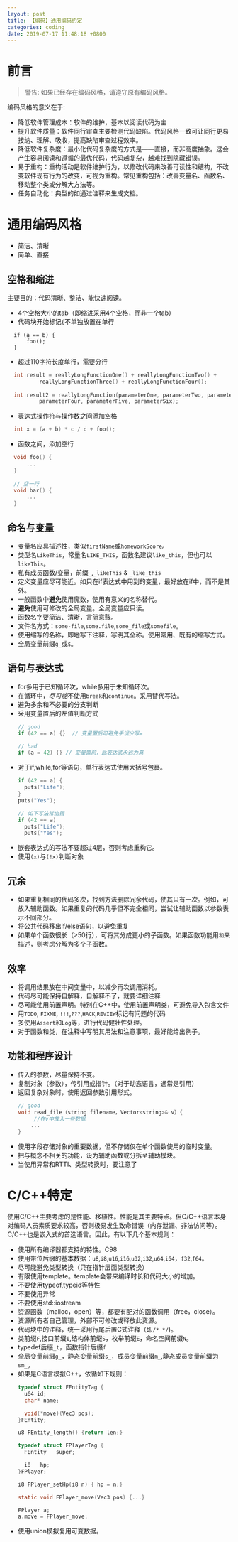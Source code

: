 ```yaml
---
layout: post
title: 【编码】通用编码约定
categories: coding
date: 2019-07-17 11:48:18 +0800
---
```

# 前言
> 警告: 如果已经存在编码风格，请遵守原有编码风格。

编码风格的意义在于:
- 降低软件管理成本：软件的维护，基本以阅读代码为主
- 提升软件质量：软件同行审查主要检测代码缺陷。代码风格一致可让同行更易接纳、理解、吸收，提高缺陷审查过程效率。
- 降低软件复杂度：最小化代码复杂度的方式是——直接，而非高度抽象。这会产生容易阅读和遵循的最优代码，代码越复杂，越难找到隐藏错误。
- 易于重构：重构活动是软件维护行为，以修改代码来改善可读性和结构，不改变软件现有行为的改变，可视为重构。常见重构包括：改善变量名、函数名、移动整个类或分解大方法等。
- 任务自动化：典型的如通过注释来生成文档。

# 通用编码风格
- 简洁、清晰
- 简单、直接
## 空格和缩进
主要目的：代码清晰、整洁、能快速阅读。
- 4个空格大小的tab（即缩进采用4个空格，而非一个tab）
- 代码块开始标记`{`不单独放置在单行
```
  if (a == b) {
      foo();
  }
```
- 超过110字符长度单行，需要分行
```c
  int result = reallyLongFunctionOne() + reallyLongFunctionTwo() + 
          reallyLongFunctionThree() + reallyLongFunctionFour();
  
  int result2 = reallyLongFunction(parameterOne, parameterTwo, parameterThree,
          parameterFour, parameterFive, parameterSix);
```
- 表达式操作符与操作数之间添加空格
```c
  int x = (a + b) * c / d + foo();
```

- 函数之间，添加空行
```c
  void foo() {
      ...
  }
  
  // 空一行
  void bar() {
      ...
  }
```

## 命名与变量

* 变量名应具描述性，类似`firstName`或`homeworkScore`。
* 类型名`LikeThis`，常量名`LIKE_THIS`，函数名建议`like_this`，但也可以`likeThis`。
* 私有成员函数/变量，前缀`_`,`_likeThis` & `_like_this`
* 定义变量应尽可能近。如只在if表达式中用到的变量，最好放在if中，而不是其外。
* 一般函数中**避免**使用魔数，使用有意义的名称替代。
* **避免**使用可修改的全局变量。全局变量应只读。
* 函数名字要简洁、清晰，言简意赅。
* 文件名方式：`some-file`,`some.file`,`some_file`或`somefile`。
* 使用缩写的名称，即地写下注释，写明其全称。使用常用、既有的缩写方式。
* 全局变量前缀`g_`或`$`。   

## 语句与表达式
- for多用于已知循环次，while多用于未知循环次。
- 在循环中，*尽可能*不使用`break`和`continue`。采用替代写法。
- 避免多余和不必要的分支判断
- 采用变量置后的左值判断方式
  ``` c++
  // good
  if (42 == a) {}  // 变量置后可避免手误少写=

  // bad
  if (a = 42) {} // 变量置前，此表达式永远为真

  ```
- 对于if,while,for等语句，单行表达式使用大括号包裹。
  ``` c++
  if (42 == a) {
    puts("Life");
  }
  puts("Yes");

  // 如下写法常出错
  if (42 == a) 
    puts("Life");
    puts("Yes");
  ```
- 嵌套表达式的写法不要超过4层，否则考虑重构它。
- 使用`(x)`与`(!x)`判断对象

## 冗余
- 如果重复相同的代码多次，找到方法删除冗余代码，使其只有一次。例如，可放入辅助函数。如果重复的代码几乎但不完全相同，尝试让辅助函数以参数表示不同部分。
- 将公共代码移出if/else语句，以避免重复
- 如果单个函数很长（>50行），可将其分成更小的子函数。如果函数功能用`和`来描述，则考虑分解为多个子函数。

## 效率
- 将调用结果放在中间变量中，以减少再次调用消耗。
- 代码尽可能保持自解释，自解释不了，就要详细注释
- 尽可能使用前置声明。特别在C++中，使用前置声明类，可避免导入包含文件
- 用`TODO`, `FIXME`, `!!!`,`???`,`HACK`,`REVIEW`标记有问题的代码
- 多使用`Assert`和`Log`等，进行代码健壮性处理。
- 对于函数和类，在注释中写明其用法和注意事项，最好能给出例子。

## 功能和程序设计
- 传入的参数，尽量保持不变。
- 复制对象（参数），传引用或指针。（对于动态语言，通常是引用）
- 返回复杂对象时，使用返回参数引用形式。
  ```c++
  // good 
  void read_file（string filename，Vector<string>& v）{
       //在v中放入一些数据
      ...
  }
  ```
- 使用字段存储对象的重要数据，但不存储仅在单个函数使用的临时变量。
- 把与概念不相关的功能，设为辅助函数或分拆至辅助模块。
- 当使用异常和RTTI、类型转换时，要注意了

  

# C/C++特定
使用C/C++主要考虑的是性能、移植性。性能是其主要特点。但C/C++语言本身对编码人员素质要求较高，否则极易发生致命错误（内存泄漏、非法访问等）。C/C++也是嵌入式的首选语言。因此，有以下几个基本规则：
- 使用所有编译器都支持的特性。C98
- 使用带位后缀的基本数据：`u8`,`i8`,`u16`,`i16`,`u32`,`i32`,`u64`,`i64`，`f32`,`f64`。
- 尽可能避免类型转换（只在指针层面类型转换）
- 有限使用template。template会带来编译时长和代码大小的增加。
- 不要使用typeof,typeid等特性
- 不要使用异常
- 不要使用std::iostream
- 资源函数（malloc，open）等，都要有配对的函数调用（free，close）。
- 资源所有者自己管理，外部不可修改或释放此资源。
- 代码块中的注释，统一采用行尾后置C式注释（即`/* */`)。
- 类前缀`F`,接口前缀`I`,结构体前缀`S`，枚举前缀`E`，命名空间前缀`N`。
- typedef后缀`_t`，函数指针后缀`f`
- 全局变量前缀`g_`，静态变量前缀`s_`，成员变量前缀`m_`,静态成员变量前缀为`sm_`。
- 如果是C语言模拟C++，依循如下规则：
  ``` C
  typedef struct FEntityTag {
    u64 id;
    char* name;

    void(*move)(Vec3 pos);
  }FEntity;

  u8 FEntity_length() {return len;}

  typedef struct FPlayerTag {
    FEntity   super;

    i8   hp;
  }FPlayer;

  i8 FPlayer_setHp(i8 n) { hp = n;}

  static void FPlayer_move(Vec3 pos) {...}

  FPlayer a;
  a.move = FPlayer_move;

  ```
- 使用union模拟复用可变数据。
